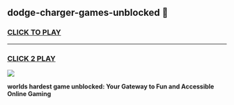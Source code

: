 
## dodge-charger-games-unblocked 👋
<h3>
<a href="https://premium.freeplayer.one?title=dodge-charger-games-unblocked&ref=14F">CLICK TO PLAY</a></h3>
<hr>

<h3>
<a href="https://premium.freeplayer.one?title=dodge-charger-games-unblocked&ref=14F">CLICK 2 PLAY</a>
  
</h3>

<a href="https://premium.freeplayer.one?title=dodge-charger-games-unblocked&ref=12F/"><img src="https://clearcache.store/games.png"></a>


**worlds hardest game unblocked: Your Gateway to Fun and Accessible Online Gaming**

